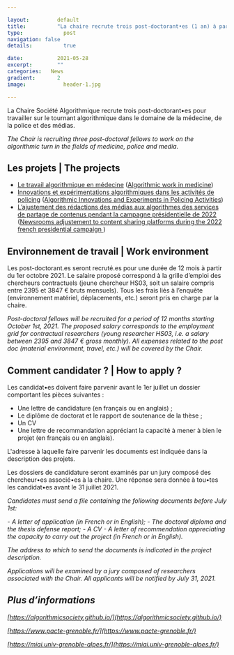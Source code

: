 ```yaml
---

layout:			default
title:  		"La chaire recrute trois post-doctorant•es (1 an) à partir du 1er octobre 2021"
type:			  post
navigation: false
details:		  true

date:   		2021-05-28
excerpt: 		""
categories:   News
gradient: 		2
image: 			  header-1.jpg

---
```


La Chaire Société Algorithmique recrute trois post-doctorant•es pour travailler sur le tournant algorithmique dans le domaine de la médecine, de la police et des médias.

<i>The Chair is recruiting three post-doctoral fellows to work on the algorithmic turn in the fields of medicine, police and media.</i>

## Les projets | The projects

- [Le travail algorithmique en médecine](https://algorithmicsociety.github.io/pdf/medicine.pdf) ([Algorithmic work in medicine](https://algorithmicsociety.github.io/pdf/medicine_en.pdf))
- [Innovations et expérimentations algorithmiques dans les activités de policing](https://algorithmicsociety.github.io/pdf/policing.pdf) ([Algorithmic Innovations and Experiments in Policing Activities](https://algorithmicsociety.github.io/pdf/policing_en.pdf))
- [L’ajustement des rédactions des médias aux algorithmes des services de partage de contenus pendant la campagne présidentielle de 2022](https://algorithmicsociety.github.io/pdf/platforms.pdf) ([Newsrooms adjustement to content sharing platforms during the 2022 french presidential campaign
](https://algorithmicsociety.github.io/pdf/platforms_en.pdf))

## Environnement de travail | Work environment 

Les post-doctorant.es seront recruté.es pour une durée de 12 mois à partir du 1er octobre 2021. Le salaire proposé correspond à la grille d’emploi des chercheurs contractuels (jeune chercheur HS03, soit un salaire compris entre 2395 et 3847 € bruts mensuels). Tous les frais liés à l’enquête (environnement matériel, déplacements, etc.) seront pris en charge par la chaire. 

<i>Post-doctoral fellows will be recruited for a period of 12 months starting October 1st, 2021. The proposed salary corresponds to the employment grid for contractual researchers (young researcher HS03, i.e. a salary between 2395 and 3847 € gross monthly). All expenses related to the post doc (material environment, travel, etc.) will be covered by the Chair.</i>

## Comment candidater ? | How to apply ?

Les candidat•es doivent faire parvenir avant le 1er juillet un dossier comportant les pièces suivantes :

- Une lettre de candidature (en français ou en anglais) ;
- Le diplôme de doctorat et le rapport de soutenance de la thèse ;
- Un CV
- Une lettre de recommandation appréciant la capacité à mener à bien le projet (en français ou en anglais).

L'adresse à laquelle faire parvenir les documents est indiquée dans la description des projets.

Les dossiers de candidature seront examinés par un jury composé des chercheur•es associé•es à la chaire. Une réponse sera donnée à tou•tes les candidat•es avant le 31 juillet 2021.

<i>Candidates must send a file containing the following documents before July 1st:

<i>- A letter of application (in French or in English);</i>
<i>- The doctoral diploma and the thesis defense report;</i>
<i>- A CV</i>
<i>- A letter of recommendation appreciating the capacity to carry out the project (in French or in English).</i>

<i>The address to which to send the documents is indicated in the project description.</i>

<i>Applications will be examined by a jury composed of researchers associated with the Chair. All applicants will be notified by July 31, 2021.</i>

## Plus d’informations

[https://algorithmicsociety.github.io/](https://algorithmicsociety.github.io/)

[https://www.pacte-grenoble.fr/](https://www.pacte-grenoble.fr/)

[https://miai.univ-grenoble-alpes.fr/](https://miai.univ-grenoble-alpes.fr/)
